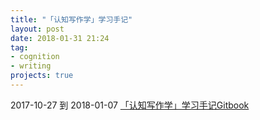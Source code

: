 ```yaml
---
title: "「认知写作学」学习手记"
layout: post
date: 2018-01-31 21:24
tag:
- cognition
- writing
projects: true
---
```


2017-10-27 到 2018-01-07
[「认知写作学」学习手记Gitbook](https://wkeiss.gitbooks.io/writer005/content/)
